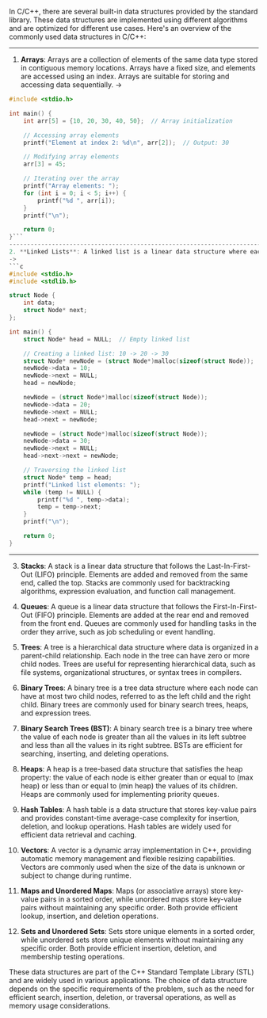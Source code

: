 In C/C++, there are several built-in data structures provided by the standard library. These data structures are implemented using different algorithms and are optimized for different use cases. Here's an overview of the commonly used data structures in C/C++:

--------------------------------------------------------------------------------------
1. **Arrays**: Arrays are a collection of elements of the same data type stored in contiguous memory locations. Arrays have a fixed size, and elements are accessed using an index. Arrays are suitable for storing and accessing data sequentially.
->
```c 
#include <stdio.h>

int main() {
    int arr[5] = {10, 20, 30, 40, 50};  // Array initialization

    // Accessing array elements
    printf("Element at index 2: %d\n", arr[2]);  // Output: 30

    // Modifying array elements
    arr[3] = 45;

    // Iterating over the array
    printf("Array elements: ");
    for (int i = 0; i < 5; i++) {
        printf("%d ", arr[i]);
    }
    printf("\n");

    return 0;
}```
--------------------------------------------------------------------------------------
2. **Linked Lists**: A linked list is a linear data structure where each element (node) contains a data field and a reference (link) to the next node in the sequence. Linked lists are dynamic in nature, meaning their size can grow or shrink during runtime. They are suitable for applications that require frequent insertions or deletions at arbitrary positions.
->
```c
#include <stdio.h>
#include <stdlib.h>

struct Node {
    int data;
    struct Node* next;
};

int main() {
    struct Node* head = NULL;  // Empty linked list

    // Creating a linked list: 10 -> 20 -> 30
    struct Node* newNode = (struct Node*)malloc(sizeof(struct Node));
    newNode->data = 10;
    newNode->next = NULL;
    head = newNode;

    newNode = (struct Node*)malloc(sizeof(struct Node));
    newNode->data = 20;
    newNode->next = NULL;
    head->next = newNode;

    newNode = (struct Node*)malloc(sizeof(struct Node));
    newNode->data = 30;
    newNode->next = NULL;
    head->next->next = newNode;

    // Traversing the linked list
    struct Node* temp = head;
    printf("Linked list elements: ");
    while (temp != NULL) {
        printf("%d ", temp->data);
        temp = temp->next;
    }
    printf("\n");

    return 0;
}
```
--------------------------------------------------------------------------------------
3. **Stacks**: A stack is a linear data structure that follows the Last-In-First-Out (LIFO) principle. Elements are added and removed from the same end, called the top. Stacks are commonly used for backtracking algorithms, expression evaluation, and function call management.

4. **Queues**: A queue is a linear data structure that follows the First-In-First-Out (FIFO) principle. Elements are added at the rear end and removed from the front end. Queues are commonly used for handling tasks in the order they arrive, such as job scheduling or event handling.

5. **Trees**: A tree is a hierarchical data structure where data is organized in a parent-child relationship. Each node in the tree can have zero or more child nodes. Trees are useful for representing hierarchical data, such as file systems, organizational structures, or syntax trees in compilers.

6. **Binary Trees**: A binary tree is a tree data structure where each node can have at most two child nodes, referred to as the left child and the right child. Binary trees are commonly used for binary search trees, heaps, and expression trees.

7. **Binary Search Trees (BST)**: A binary search tree is a binary tree where the value of each node is greater than all the values in its left subtree and less than all the values in its right subtree. BSTs are efficient for searching, inserting, and deleting operations.

8. **Heaps**: A heap is a tree-based data structure that satisfies the heap property: the value of each node is either greater than or equal to (max heap) or less than or equal to (min heap) the values of its children. Heaps are commonly used for implementing priority queues.

9. **Hash Tables**: A hash table is a data structure that stores key-value pairs and provides constant-time average-case complexity for insertion, deletion, and lookup operations. Hash tables are widely used for efficient data retrieval and caching.

10. **Vectors**: A vector is a dynamic array implementation in C++, providing automatic memory management and flexible resizing capabilities. Vectors are commonly used when the size of the data is unknown or subject to change during runtime.

11. **Maps and Unordered Maps**: Maps (or associative arrays) store key-value pairs in a sorted order, while unordered maps store key-value pairs without maintaining any specific order. Both provide efficient lookup, insertion, and deletion operations.

12. **Sets and Unordered Sets**: Sets store unique elements in a sorted order, while unordered sets store unique elements without maintaining any specific order. Both provide efficient insertion, deletion, and membership testing operations.

These data structures are part of the C++ Standard Template Library (STL) and are widely used in various applications. The choice of data structure depends on the specific requirements of the problem, such as the need for efficient search, insertion, deletion, or traversal operations, as well as memory usage considerations.
